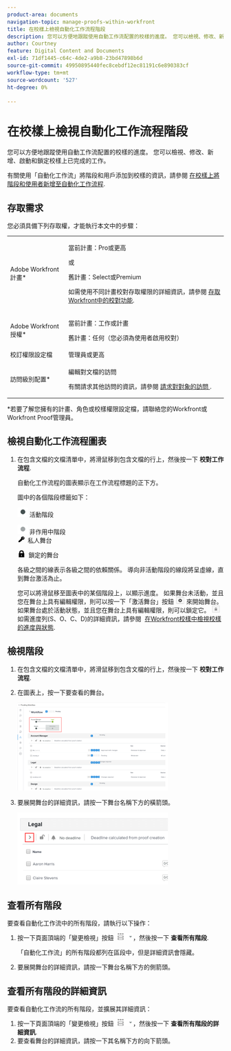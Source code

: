 ```yaml
---
product-area: documents
navigation-topic: manage-proofs-within-workfront
title: 在校樣上檢視自動化工作流程階段
description: 您可以方便地跟蹤使用自動工作流配置的校樣的進度。 您可以檢視、修改、新增、啟動和鎖定校樣上已完成的工作。
author: Courtney
feature: Digital Content and Documents
exl-id: 71df1445-c64c-4de2-a9b8-23bd47898b6d
source-git-commit: 49950895440fec8cebdf12ec81191c6e890383cf
workflow-type: tm+mt
source-wordcount: '527'
ht-degree: 0%

---
```


# 在校樣上檢視自動化工作流程階段

您可以方便地跟蹤使用自動工作流配置的校樣的進度。 您可以檢視、修改、新增、啟動和鎖定校樣上已完成的工作。

有關使用「自動化工作流」將階段和用戶添加到校樣的資訊，請參閱 [在校樣上將階段和使用者新增至自動化工作流程](../../../review-and-approve-work/proofing/managing-proofs-within-workfront/add-stages-users-to-automated-workflow-proof.md).

## 存取需求

您必須具備下列存取權，才能執行本文中的步驟：

<table style="table-layout:auto"> 
 <col> 
 <col> 
 <tbody> 
  <tr> 
   <td role="rowheader">Adobe Workfront計畫*</td> 
   <td> <p>當前計畫：Pro或更高</p> <p>或</p> <p>舊計畫：Select或Premium</p> <p>如需使用不同計畫校對存取權限的詳細資訊，請參閱 <a href="/help/quicksilver/administration-and-setup/manage-workfront/configure-proofing/access-to-proofing-functionality.md" class="MCXref xref">存取Workfront中的校對功能</a>.</p> </td> 
  </tr> 
  <tr> 
   <td role="rowheader">Adobe Workfront授權*</td> 
   <td> <p>當前計畫：工作或計畫</p> <p>舊計畫：任何（您必須為使用者啟用校對）</p> </td> 
  </tr> 
  <tr> 
   <td role="rowheader">校訂權限設定檔 </td> 
   <td>管理員或更高</td> 
  </tr> 
  <tr> 
   <td role="rowheader">訪問級別配置*</td> 
   <td> <p>編輯對文檔的訪問</p> <p>有關請求其他訪問的資訊，請參閱 <a href="../../../workfront-basics/grant-and-request-access-to-objects/request-access.md" class="MCXref xref">請求對對象的訪問 </a>.</p> </td> 
  </tr> 
 </tbody> 
</table>

&#42;若要了解您擁有的計畫、角色或校樣權限設定檔，請聯絡您的Workfront或Workfront Proof管理員。

## 檢視自動化工作流程圖表

1. 在包含文檔的文檔清單中，將滑鼠移到包含文檔的行上，然後按一下 **校對工作流程**.

   自動化工作流程的圖表顯示在工作流程標題的正下方。

   圖中的各個階段標籤如下：

   ![dot.png](assets/dot.png) 活動階段

   ![gray_dot.png](assets/grey-dot.png) 非作用中階段\
   ![sbw-key-icon.png](assets/sbw-key-icon.png)  私人舞台

   ![sbw-padlock-icon.png](assets/sbw-padlock-icon.png)  鎖定的舞台

   各級之間的線表示各級之間的依賴關係。 導向非活動階段的線段將呈虛線，直到舞台激活為止。

   您可以將滑鼠移至圖表中的某個階段上，以顯示進度。 如果舞台未活動，並且您在舞台上具有編輯權限，則可以按一下「激活舞台」按鈕 ![](assets/activate-stage-btn.png) 來開始舞台。 如果舞台處於活動狀態，並且您在舞台上具有編輯權限，則可以鎖定它。 ![](assets/lock-stage-btn.png) 如需進度列(S、O、C、D)的詳細資訊，請參閱  [在Workfront校樣中檢視校樣的進度與狀態](../../../workfront-proof/wp-work-proofsfiles/manage-your-work/view-progress-and-status-of-proof.md).

## 檢視階段

1. 在包含文檔的文檔清單中，將滑鼠移到包含文檔的行上，然後按一下 **校對工作流程**.
1. 在圖表上，按一下要查看的舞台。

   ![](assets/view-stage-diagram-350x204.png)

1. 要展開舞台的詳細資訊，請按一下舞台名稱下方的橫箭頭。

   ![](assets/stage-details-caret-350x167.png)

## 查看所有階段

要查看自動化工作流中的所有階段，請執行以下操作：

1. 按一下頁面頂端的「變更檢視」按鈕 ![](assets/change-view-btn.png)，然後按一下 **查看所有階段**.

   「自動化工作流」的所有階段都列在區段中，但是詳細資訊會隱藏。

1. 要展開舞台的詳細資訊，請按一下舞台名稱下方的側箭頭。

## 查看所有階段的詳細資訊

要查看自動化工作流的所有階段，並擴展其詳細資訊：

1. 按一下頁面頂端的「變更檢視」按鈕 ![](assets/change-view-btn.png)，然後按一下 **查看所有階段的詳細資訊**.
1. 要查看舞台的詳細資訊，請按一下其名稱下方的向下箭頭。
